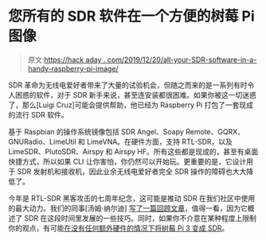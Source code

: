 # 您所有的 SDR 软件在一个方便的树莓 Pi 图像

> 原文:[https://hack aday . com/2019/12/20/all-your-SDR-software-in-a-handy-raspberry-pi-image/](https://hackaday.com/2019/12/20/all-your-sdr-software-in-a-handy-raspberry-pi-image/)

SDR 革命为无线电爱好者带来了大量的试验机会，但随之而来的是一系列有时令人困惑的软件，对于 SDR 新手来说，甚至连安装都很困难。如果你被这一切迷惑了，那么[Luigi Cruz]可能会提供帮助，他已经为 Raspberry Pi 打包了一套现成的流行 SDR 软件。

基于 Raspbian 的操作系统镜像包括 SDR Angel、Soapy Remote、GQRX、GNURadio、LimeUtil 和 LimeVNA。在硬件方面，支持 RTL-SDR，以及 LimeSDR、PlutoSDR、Airspy 和 Airspy HF。所有这些都是现成的，甚至有桌面快捷方式，所以如果 CLI 让你害怕，你仍然可以开始玩。更重要的是，它设计用于 SDR 发射机和接收机，因此业余无线电爱好者完全 SDR 操作的障碍也大大降低了。

今年是 RTL-SDR 黑客攻击的七周年纪念，这可能是推动 SDR 在我们社区中使用的最大动力。我们的同事[汤姆·纳尔迪] [写了一篇回顾文章](https://hackaday.com/2019/07/31/rtl-sdr-seven-years-later/)，值得一看，因为它概述了 SDR 在这段时间里发展的一些技巧。同时，如果你不介意在某种程度上限制你的观点，有可能[在没有任何额外硬件的情况下将树莓 Pi 3 变成 SDR](https://hackaday.com/2018/04/14/the-raspberry-pi-3b-as-an-sdr-without-the-sdr/)。